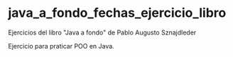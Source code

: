 # java_a_fondo_fechas_ejercicio_libro
Ejercicios del libro "Java a fondo" de Pablo Augusto Sznajdleder

Ejercicio para praticar POO en Java.
